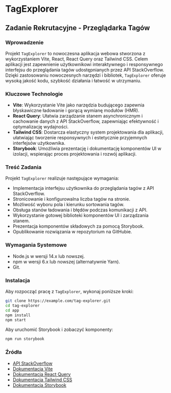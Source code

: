 # TagExplorer

## Zadanie Rekrutacyjne - Przeglądarka Tagów

### Wprowadzenie

Projekt `TagExplorer` to nowoczesna aplikacja webowa stworzona z wykorzystaniem Vite, React, React Query oraz Tailwind CSS. Celem aplikacji jest zapewnienie użytkownikowi interaktywnego i responsywnego interfejsu do przeglądania tagów udostępnianych przez API StackOverflow. Dzięki zastosowaniu nowoczesnych narzędzi i bibliotek, `TagExplorer` oferuje wysoką jakość kodu, szybkość działania i łatwość w utrzymaniu.

### Kluczowe Technologie

- **Vite**: Wykorzystanie Vite jako narzędzia budującego zapewnia błyskawiczne ładowanie i gorącą wymianę modułów (HMR).
- **React Query**: Ułatwia zarządzanie stanem asynchronicznym i cachowanie danych z API StackOverflow, zapewniając efektywność i optymalizację wydajności.
- **Tailwind CSS**: Dostarcza elastyczny system projektowania dla aplikacji, ułatwiając tworzenie responsywnych i estetycznie przyjemnych interfejsów użytkownika.
- **Storybook**: Umożliwia prezentację i dokumentację komponentów UI w izolacji, wspierając proces projektowania i rozwój aplikacji.

### Treść Zadania

Projekt `TagExplorer` realizuje następujące wymagania:

- Implementacja interfejsu użytkownika do przeglądania tagów z API StackOverflow.
- Stronicowanie i konfigurowalna liczba tagów na stronie.
- Możliwość wyboru pola i kierunku sortowania tagów.
- Obsługa stanów ładowania i błędów podczas komunikacji z API.
- Wykorzystanie gotowej biblioteki komponentów UI i zarządzania stanem.
- Prezentacja komponentów składowych za pomocą Storybook.
- Opublikowanie rozwiązania w repozytorium na GitHubie.

### Wymagania Systemowe

- Node.js w wersji 14.x lub nowszej.
- npm w wersji 6.x lub nowszej (alternatywnie Yarn).
- Git.

### Instalacja

Aby rozpocząć pracę z `TagExplorer`, wykonaj poniższe kroki:

```bash
git clone https://example.com/tag-explorer.git
cd tag-explorer
cd app
npm install
npm start
```

Aby uruchomić Storybook i zobaczyć komponenty:

```bash
npm run storybook
```

### Źródła

- [API StackOverflow](https://api.stackexchange.com/docs)
- [Dokumentacja Vite](https://vitejs.dev/)
- [Dokumentacja React Query](https://react-query.tanstack.com/)
- [Dokumentacja Tailwind CSS](https://tailwindcss.com/)
- [Dokumentacja Storybook](https://storybook.js.org/)
